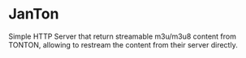 # JanTon
Simple HTTP Server that return streamable m3u/m3u8 content from TONTON, allowing to restream the content from their server directly.
